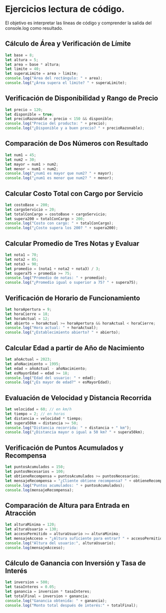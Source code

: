 # Ejercicios lectura de código.
El objetivo es interpretar las líneas de código y comprender la salida del console.log como resultado.

## Cálculo de Área y Verificación de Límite

```javascript
let base = 8;
let altura = 5;
let area = base * altura;
let limite = 40;
let superaLimite = area > limite;
console.log("Área del rectángulo: " + area);
console.log("¿Área supera el límite? " + superaLimite);
```

## Verificación de Disponibilidad y Rango de Precio

```javascript
let precio = 120;
let disponible = true;
let precioRazonable = precio < 150 && disponible;
console.log("Precio del producto: " + precio);
console.log("¿Disponible y a buen precio? " + precioRazonable);
```

## Comparación de Dos Números con Resultado

```javascript
let num1 = 45;
let num2 = 30;
let mayor = num1 > num2;
let menor = num1 < num2;
console.log("¿num1 es mayor que num2? " + mayor);
console.log("¿num1 es menor que num2? " + menor);
```

## Calcular Costo Total con Cargo por Servicio

```javascript
let costoBase = 200;
let cargoServicio = 20;
let totalConCargo = costoBase + cargoServicio;
let supera200 = totalConCargo > 200;
console.log("Costo con cargo: " + totalConCargo);
console.log("¿Costo supera los 200? " + supera200);
```

## Calcular Promedio de Tres Notas y Evaluar

```javascript
let nota1 = 70;
let nota2 = 85;
let nota3 = 90;
let promedio = (nota1 + nota2 + nota3) / 3;
let supera75 = promedio >= 75;
console.log("Promedio de notas: " + promedio);
console.log("¿Promedio igual o superior a 75? " + supera75);
```

## Verificación de Horario de Funcionamiento

```javascript
let horaApertura = 9;
let horaCierre = 18;
let horaActual = 12;
let abierto = horaActual >= horaApertura && horaActual < horaCierre;
console.log("Hora actual: " + horaActual);
console.log("¿Establecimiento abierto? " + abierto);
```

## Calcular Edad a partir de Año de Nacimiento

```javascript
let añoActual = 2023;
let añoNacimiento = 1995;
let edad = añoActual - añoNacimiento;
let esMayorEdad = edad >= 18;
console.log("Edad del usuario: " + edad);
console.log("¿Es mayor de edad?" + esMayorEdad);
```

## Evaluación de Velocidad y Distancia Recorrida

```javascript
let velocidad = 60; // en km/h
let tiempo = 2; // en horas
let distancia = velocidad * tiempo;
let supera50km = distancia >= 50;
console.log("Distancia recorrida: " + distancia + " km");
console.log("¿Distancia mayor o igual a 50 km? " + supera50km);
```

## Verificación de Puntos Acumulados y Recompensa

```javascript
let puntosAcumulados = 150;
let puntosNecesarios = 100;
let obtieneRecompensa = puntosAcumulados >= puntosNecesarios;
let mensajeRecompensa = "¿Cliente obtiene recompensa? " + obtieneRecompensa;
console.log("Puntos acumulados: " + puntosAcumulados);
console.log(mensajeRecompensa);
```

## Comparación de Altura para Entrada en Atracción

```javascript
let alturaMinima = 120;
let alturaUsuario = 130;
let accesoPermitido = alturaUsuario >= alturaMinima;
let mensajeAcceso = "¿Altura suficiente para entrar? " + accesoPermitido;
console.log("Altura del usuario:", alturaUsuario);
console.log(mensajeAcceso);
```

## Cálculo de Ganancia con Inversión y Tasa de Interés

```javascript
let inversion = 500;
let tasaInteres = 0.05;
let ganancia = inversion * tasaInteres;
let totalFinal = inversion + ganancia;
console.log("Ganancia obtenida: " + ganancia);
console.log("Monto total después de interés:" + totalFinal);
```
